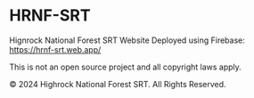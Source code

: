 # HRNF-SRT
Hignrock National Forest SRT Website
Deployed using Firebase:
https://hrnf-srt.web.app/

This is not an open source project and all copyright laws apply.

&copy; 2024 Highrock National Forest SRT. All Rights Reserved.

